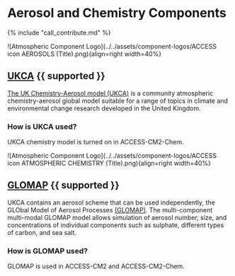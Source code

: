 # Aerosol and Chemistry Components

{% include "call_contribute.md" %}

![Atmospheric Component Logo](../../assets/component-logos/ACCESS icon AEROSOLS (Title).png){align=right width=40%}

## <div class="center-icons"> [UKCA][ukca-wiki] {{ supported }} </div>

[The UK Chemistry-Aerosol model (UKCA)][ukca-wiki] is a community atmospheric chemistry-aerosol global model suitable for a range of topics in climate and environmental change research developed in the United Kingdom.

### How is UKCA used?
UKCA chemistry model is turned on in ACCESS-CM2-Chem.


![Atmospheric Component Logo](../../assets/component-logos/ACCESS icon ATMOSPHERIC CHEMISTRY (Title).png){align=right width=40%}

## <div class="center-icons"> [GLOMAP][glomap-wiki] {{ supported }} </div>

UKCA contains an aerosol scheme that can be used independently, the GLObal Model of Aerosol Processes [(GLOMAP)][glomap-wiki]. The multi-component multi-modal GLOMAP model allows simulation of aerosol number, size, and concentrations of individual components such as sulphate, different types of carbon, and sea salt.

### How is GLOMAP used?
GLOMAP is used in ACCESS-CM2 and ACCESS-CM2-Chem.

[ukca-wiki]: https://www.ukca.ac.uk/wiki/index.php/UKCA
[glomap-wiki]: https://www.ukca.ac.uk/wiki/index.php/Aerosol_Subproject